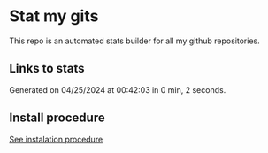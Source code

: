 # Stat my gits

This repo is an automated stats builder for all my github repositories.

## Links to stats


Generated on 04/25/2024 at 00:42:03 in 0 min, 2 seconds.

## Install procedure

[See instalation procedure](./src/install.md)
